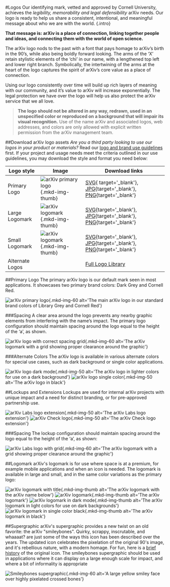 #Logos
Our identifying mark, vetted and approved by Cornell University, achieves the *legibility, memorability and legal defensibility* arXiv needs. Our logo is ready to help us share a consistent, intentional, and meaningful message about who we are with the world.
{.intro}

**That message is: arXiv is a place of connection, linking together people and ideas, and connecting them with the world of open science.**

The arXiv logo nods to the past with a font that pays homage to arXiv’s birth in the 90’s, while also being boldly forward looking. The arms of the ‘X’ retain stylistic elements of the ‘chi’ in our name, with a lengthened top left and lower right branch. Symbolically, the intertwining of the arms at the heart of the logo captures the spirit of arXiv’s core value as a place of connection.

Using our logo consistently over time will build up rich layers of meaning with our community, and it’s value to arXiv will increase exponentially. The legal protection we have over the logo will help us also protect the arXiv service that we all love.

> **The logo should not be altered in any way, redrawn, used in an unspecified color or reproduced on a background that will impair its visual recognition.** Use of the name arXiv and associated logos, web addresses, and colors are only allowed with explicit written permission from the arXiv management team.


##Download arXiv logo assets
*Are you a third party looking to use our logos in your product or materials?* Read our [logo and brand use guidelines](brand-guidelines.md) first. If your project and usage needs meet the criteria outlined in our use guidelines, you may download the style and format you need below:

| Logo style  | Image      | Download links                          |
| ----------- | --------------- | ------------------------------------ |
| Primary Logo | ![arXiv primary logo](images/brand-logo-primary.jpg){.mkd-img-thumb} |  [SVG](https://cornell.box.com/v/arxiv-logo-svg){ target='_blank'}, [JPG](https://cornell.box.com/v/arxiv-logo-jpg){target='_blank'}, [PNG](https://cornell.box.com/v/arxiv-logo-png){target='_blank'} |
| Large Logomark | ![arXiv logomark](images/brand-logomark-primary-large.jpg){.mkd-img-thumb}  | [SVG](https://cornell.box.com/v/arxiv-logomark-svg){target='_blank'}, [JPG](https://cornell.box.com/v/arxiv-logomark-jpg){target='_blank'}, [PNG](https://cornell.box.com/v/arxiv-logomark-png){target='_blank'} |
| Small Logomark   |  ![arXiv logomark](images/brand-logomark-primary.jpg){.mkd-img-thumb} | [SVG](https://cornell.box.com/v/arxiv-logomark-small-svg){target='_blank'}, [JPG](https://cornell.box.com/v/arxiv-logomark-small-jpg){target='_blank'}, [PNG](https://cornell.box.com/v/arxiv-logomark-small-png){target='_blank'} |
| Alternate Logos   |   | [Full Logo Library](https://cornell.box.com/v/arxiv-logo-assets) |

##Primary Logo
The primary arXiv logo is our default mark seen in most applications. It showcases two primary brand colors: Dark Grey and Cornell Red.

![arXiv primary logo](images/brand-logo-primary.jpg){.mkd-img-60 alt='The main arXiv logo in our standard brand colors of Library Grey and Cornell Red'}

###Spacing
A clear area around the logo prevents any nearby graphic elements from interfering with the name’s impact. The primary logo configuration should maintain spacing around the logo equal to the height of the ‘a’, as shown.

![arXiv logo with correct spacing grid](images/brand-logo-primary-spacing.jpg){.mkd-img-60 alt='The arXiv logomark with a grid showing proper clearance around the graphic'}

###Alternate Colors
The arXiv logo is available in various alternate colors for special use cases, such as dark background or single color applications.

![arXiv logo dark mode](images/brand-logo-dark-mode.jpg){.mkd-img-50 alt='The arXiv logo in lighter colors for use on a dark background'}
![arXiv logo single color](images/brand-logo-black.jpg){.mkd-img-50 alt='The arXiv logo in black'}

##Lockups and Extensions
Lockups are used for internal arXiv projects with unique impact and a need for distinct branding, or for pre-approved partnership use.

![arXiv Labs logo extension](images/brand-logo-labs.jpg){.mkd-img-50 alt='The arXiv Labs logo extension'}
![arXiv Check logo](images/brand-logo-check.jpg){.mkd-img-50 alt='The arXiv Check logo extension'}

###Spacing
The lockup configuration should maintain spacing around the logo equal to the height of the ‘a’,  as shown:

![arXiv Labs logo with grid](images/brand-logo-labs-spacing.jpg){.mkd-img-60 alt='The arXiv logomark with a grid showing proper clearance around the graphic'}

##Logomark
arXiv's logomark is for use where space is at a premium, for example mobile applications and when an icon is needed. The logomark is available in large and small, and in the same color variations as the primary logo:

![arXiv logomark with title](images/brand-logomark-primary-large.jpg){.mkd-img-thumb alt='The arXiv logomark with the arXiv name below'}
![arXiv logomark](images/brand-logomark-primary.jpg){.mkd-img-thumb alt='The arXiv logomark'}
![arXiv logomark in dark mode](images/brand-logomark-dark-mode.jpg){.mkd-img-thumb alt='The arXiv logomark in light colors for use on dark backgrounds'}
![arXiv logomark in single color black](images/brand-logomark-black.jpg){.mkd-img-thumb alt='The arXiv logomark in black'}


##Supergraphic
arXiv's supergraphic provides a new twist on an old favorite: the arXiv "smileybones". Quirky, scrappy, inscrutable, and whaaaat? are just some of the ways this icon has been described over the years. The updated icon celebrates the pixelation of the original 90's image, and it's rebellious nature, with a modern homage. For fun, here is a [brief history](https://www.quora.com/Whats-the-story-behind-the-arXiv-org-favicon) of the original icon. The smileybones supergraphic should be used in applications where it can display on a large enough scale for impact, and where a bit of informality is appropriate

![Smileybones supergraphic](images/brand-supergraphic.jpg){.mkd-img-60 alt='A large yellow smiley face over highly pixelated crossed bones'}
